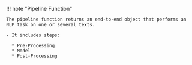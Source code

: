 !!! note "Pipeline Function"

    The pipeline function returns an end-to-end object that performs an NLP task on one or several texts.

    - It includes steps:

      * Pre-Processing
      * Model
      * Post-Processing
